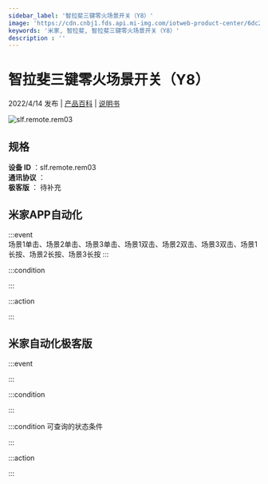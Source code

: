 ```yaml
---
sidebar_label: '智拉斐三键零火场景开关（Y8）'
image: 'https://cdn.cnbj1.fds.api.mi-img.com/iotweb-product-center/6dc2986b5deaacc4aca869fb30cf2d3f_1642903002920.png?GalaxyAccessKeyId=AKVGLQWBOVIRQ3XLEW&Expires=9223372036854775807&Signature=C/aKLL7GpQvV+BuTFDqJvA8bQ2s='
keywords: '米家, 智拉斐, 智拉斐三键零火场景开关（Y8）'
description : ''
---
```

# 智拉斐三键零火场景开关（Y8）

2022/4/14 发布 | [产品百科](https://home.mi.com/webapp/content/baike/product/index.html?model=slf.remote.rem03/) | [说明书](https://home.mi.com/views/introduction.html?model=slf.remote.rem03&region=cn)

![slf.remote.rem03](https://cdn.cnbj1.fds.api.mi-img.com/iotweb-product-center/6dc2986b5deaacc4aca869fb30cf2d3f_1642903002920.png?GalaxyAccessKeyId=AKVGLQWBOVIRQ3XLEW&Expires=9223372036854775807&Signature=C/aKLL7GpQvV+BuTFDqJvA8bQ2s=)

## 规格  
> 
**设备 ID** ：slf.remote.rem03  
**通讯协议** ：  
**极客版**  ： 待补充 


## 米家APP自动化  

:::event  
场景1单击、场景2单击、场景3单击、场景1双击、场景2双击、场景3双击、场景1长按、场景2长按、场景3长按
:::

:::condition  

:::

:::action   

:::

## 米家自动化极客版  

:::event  

:::

:::condition  

:::

:::condition 可查询的状态条件  

:::

:::action  

:::

        
